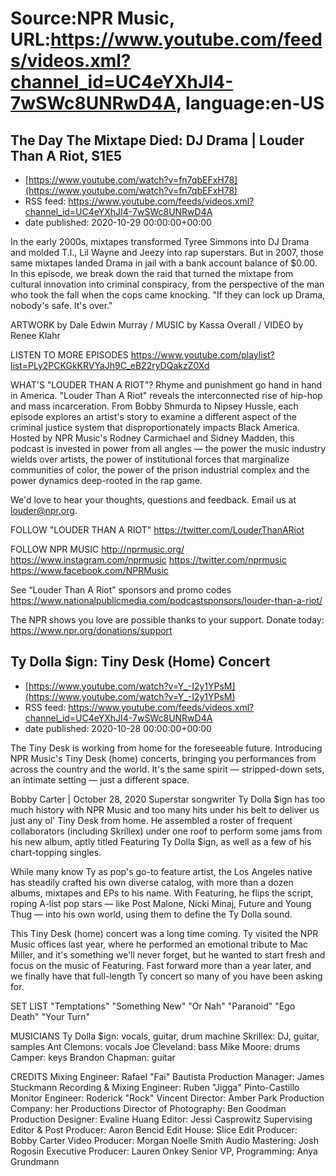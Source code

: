 # Source:NPR Music, URL:https://www.youtube.com/feeds/videos.xml?channel_id=UC4eYXhJI4-7wSWc8UNRwD4A, language:en-US

## The Day The Mixtape Died: DJ Drama | Louder Than A Riot, S1E5
 - [https://www.youtube.com/watch?v=fn7qbEFxH78](https://www.youtube.com/watch?v=fn7qbEFxH78)
 - RSS feed: https://www.youtube.com/feeds/videos.xml?channel_id=UC4eYXhJI4-7wSWc8UNRwD4A
 - date published: 2020-10-29 00:00:00+00:00

In the early 2000s, mixtapes transformed Tyree Simmons into DJ Drama and molded T.I., Lil Wayne and Jeezy into rap superstars. But in 2007, those same mixtapes landed Drama in jail with a bank account balance of $0.00. In this episode, we break down the raid that turned the mixtape from cultural innovation into criminal conspiracy, from the perspective of the man who took the fall when the cops came knocking. "If they can lock up Drama, nobody's safe. It's over."

ARTWORK by Dale Edwin Murray / MUSIC by Kassa Overall / VIDEO by Renee Klahr

LISTEN TO MORE EPISODES
https://www.youtube.com/playlist?list=PLy2PCKGkKRVYaJh9C_eB22ryDQakzZ0Xd

WHAT'S "LOUDER THAN A RIOT"?
Rhyme and punishment go hand in hand in America. "Louder Than A Riot" reveals the interconnected rise of hip-hop and mass incarceration. From Bobby Shmurda to Nipsey Hussle, each episode explores an artist's story to examine a different aspect of the criminal justice system that disproportionately impacts Black America. Hosted by NPR Music's Rodney Carmichael and Sidney Madden, this podcast is invested in power from all angles — the power the music industry wields over artists, the power of institutional forces that marginalize communities of color, the power of the prison industrial complex and the power dynamics deep-rooted in the rap game.

We'd love to hear your thoughts, questions and feedback. Email us at louder@npr.org.

FOLLOW "LOUDER THAN A RIOT"
https://twitter.com/LouderThanARiot

FOLLOW NPR MUSIC
http://nprmusic.org/
https://www.instagram.com/nprmusic
https://twitter.com/nprmusic
https://www.facebook.com/NPRMusic

See “Louder Than A Riot” sponsors and promo codes
https://www.nationalpublicmedia.com/podcastsponsors/louder-than-a-riot/

The NPR shows you love are possible thanks to your support. Donate today: https://www.npr.org/donations/support

## Ty Dolla $ign: Tiny Desk (Home) Concert
 - [https://www.youtube.com/watch?v=Y_-I2y1YPsM](https://www.youtube.com/watch?v=Y_-I2y1YPsM)
 - RSS feed: https://www.youtube.com/feeds/videos.xml?channel_id=UC4eYXhJI4-7wSWc8UNRwD4A
 - date published: 2020-10-28 00:00:00+00:00

The Tiny Desk is working from home for the foreseeable future. Introducing NPR Music's Tiny Desk (home) concerts, bringing you performances from across the country and the world. It's the same spirit — stripped-down sets, an intimate setting — just a different space.

Bobby Carter | October 28, 2020 
Superstar songwriter Ty Dolla $ign has too much history with NPR Music and too many hits under his belt to deliver us just any ol' Tiny Desk from home. He assembled a roster of frequent collaborators (including Skrillex) under one roof to perform some jams from his new album, aptly titled Featuring Ty Dolla $ign, as well as a few of his chart-topping singles.

While many know Ty as pop's go-to feature artist, the Los Angeles native has steadily crafted his own diverse catalog, with more than a dozen albums, mixtapes and EPs to his name. With Featuring, he flips the script, roping A-list pop stars — like Post Malone, Nicki Minaj, Future and Young Thug — into his own world, using them to define the Ty Dolla sound.

This Tiny Desk (home) concert was a long time coming. Ty visited the NPR Music offices last year, where he performed an emotional tribute to Mac Miller, and it's something we'll never forget, but he wanted to start fresh and focus on the music of Featuring. Fast forward more than a year later, and we finally have that full-length Ty concert so many of you have been asking for.

SET LIST
"Temptations"
"Something New"
"Or Nah"
"Paranoid"
"Ego Death"
"Your Turn"

MUSICIANS
Ty Dolla $ign: vocals, guitar, drum machine
Skrillex: DJ, guitar, samples
Ant Clemons: vocals
Joe Cleveland: bass
Mike Moore: drums
Camper: keys
Brandon Chapman: guitar

CREDITS
Mixing Engineer: Rafael "Fai" Bautista
Production Manager: James Stuckmann
Recording & Mixing Engineer: Ruben "Jigga" Pinto-Castillo
Monitor Engineer: Roderick "Rock" Vincent
Director: Amber Park
Production Company: her Productions
Director of Photography: Ben Goodman
Production Designer: Evaline Huang
Editor: Jessi Casprowitz
Supervising Editor & Post Producer: Aaron Bencid
Edit House: Slice Edit
Producer: Bobby Carter
Video Producer: Morgan Noelle Smith
Audio Mastering: Josh Rogosin
Executive Producer: Lauren Onkey
Senior VP, Programming: Anya Grundmann


